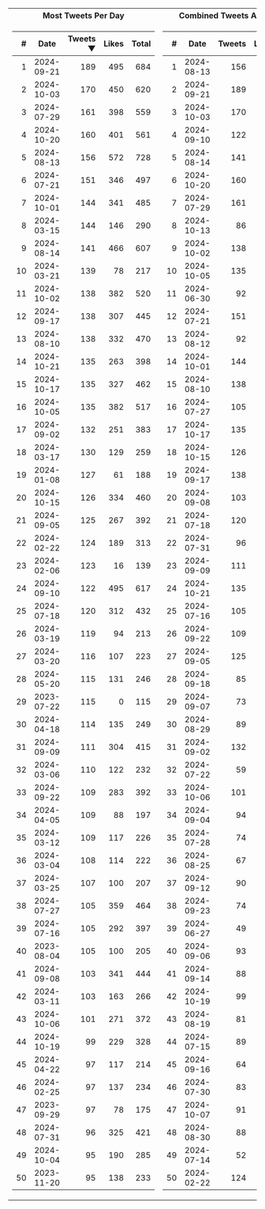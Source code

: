 <table>
<tr><th>Most Tweets Per Day</th><th>Combined Tweets And Likes</th></tr><tr><td>


|#|Date|Tweets ▼|Likes|Total|
|--:|--|--:|--:|--:|
|1|2024-09-21|189|495|684|
|2|2024-10-03|170|450|620|
|3|2024-07-29|161|398|559|
|4|2024-10-20|160|401|561|
|5|2024-08-13|156|572|728|
|6|2024-07-21|151|346|497|
|7|2024-10-01|144|341|485|
|8|2024-03-15|144|146|290|
|9|2024-08-14|141|466|607|
|10|2024-03-21|139|78|217|
|11|2024-10-02|138|382|520|
|12|2024-09-17|138|307|445|
|13|2024-08-10|138|332|470|
|14|2024-10-21|135|263|398|
|15|2024-10-17|135|327|462|
|16|2024-10-05|135|382|517|
|17|2024-09-02|132|251|383|
|18|2024-03-17|130|129|259|
|19|2024-01-08|127|61|188|
|20|2024-10-15|126|334|460|
|21|2024-09-05|125|267|392|
|22|2024-02-22|124|189|313|
|23|2024-02-06|123|16|139|
|24|2024-09-10|122|495|617|
|25|2024-07-18|120|312|432|
|26|2024-03-19|119|94|213|
|27|2024-03-20|116|107|223|
|28|2024-05-20|115|131|246|
|29|2023-07-22|115|0|115|
|30|2024-04-18|114|135|249|
|31|2024-09-09|111|304|415|
|32|2024-03-06|110|122|232|
|33|2024-09-22|109|283|392|
|34|2024-04-05|109|88|197|
|35|2024-03-12|109|117|226|
|36|2024-03-04|108|114|222|
|37|2024-03-25|107|100|207|
|38|2024-07-27|105|359|464|
|39|2024-07-16|105|292|397|
|40|2023-08-04|105|100|205|
|41|2024-09-08|103|341|444|
|42|2024-03-11|103|163|266|
|43|2024-10-06|101|271|372|
|44|2024-10-19|99|229|328|
|45|2024-04-22|97|117|214|
|46|2024-02-25|97|137|234|
|47|2023-09-29|97|78|175|
|48|2024-07-31|96|325|421|
|49|2024-10-04|95|190|285|
|50|2023-11-20|95|138|233|

</td><td>


|#|Date|Tweets|Likes|Total ▼|
|--:|--|--:|--:|--:|
|1|2024-08-13|156|572|728|
|2|2024-09-21|189|495|684|
|3|2024-10-03|170|450|620|
|4|2024-09-10|122|495|617|
|5|2024-08-14|141|466|607|
|6|2024-10-20|160|401|561|
|7|2024-07-29|161|398|559|
|8|2024-10-13|86|438|524|
|9|2024-10-02|138|382|520|
|10|2024-10-05|135|382|517|
|11|2024-06-30|92|413|505|
|12|2024-07-21|151|346|497|
|13|2024-08-12|92|404|496|
|14|2024-10-01|144|341|485|
|15|2024-08-10|138|332|470|
|16|2024-07-27|105|359|464|
|17|2024-10-17|135|327|462|
|18|2024-10-15|126|334|460|
|19|2024-09-17|138|307|445|
|20|2024-09-08|103|341|444|
|21|2024-07-18|120|312|432|
|22|2024-07-31|96|325|421|
|23|2024-09-09|111|304|415|
|24|2024-10-21|135|263|398|
|25|2024-07-16|105|292|397|
|26|2024-09-22|109|283|392|
|27|2024-09-05|125|267|392|
|28|2024-09-18|85|305|390|
|29|2024-09-07|73|316|389|
|30|2024-08-29|89|299|388|
|31|2024-09-02|132|251|383|
|32|2024-07-22|59|324|383|
|33|2024-10-06|101|271|372|
|34|2024-09-04|94|270|364|
|35|2024-07-28|74|288|362|
|36|2024-08-25|67|294|361|
|37|2024-09-12|90|264|354|
|38|2024-09-23|74|273|347|
|39|2024-06-27|49|294|343|
|40|2024-09-06|93|249|342|
|41|2024-09-14|88|243|331|
|42|2024-10-19|99|229|328|
|43|2024-08-19|81|245|326|
|44|2024-07-15|89|237|326|
|45|2024-09-16|64|261|325|
|46|2024-07-30|83|242|325|
|47|2024-10-07|91|233|324|
|48|2024-08-30|88|230|318|
|49|2024-07-14|52|261|313|
|50|2024-02-22|124|189|313|

</td><tr>
</table>

